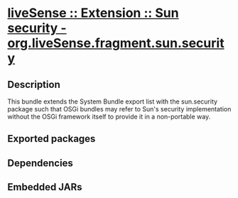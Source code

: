 # [liveSense :: Extension :: Sun security - org.liveSense.fragment.sun.security](http://github.com/liveSense/org.liveSense.fragment.sun.security)
## Description
This bundle extends the System Bundle export list with the sun.security package such that OSGi bundles may refer to Sun's security implementation without the OSGi framework itself to provide it in a non-portable way.
## Exported packages
## Dependencies
## Embedded JARs

